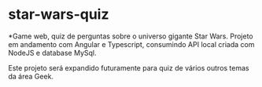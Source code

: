 # star-wars-quiz

*Game web, quiz de perguntas sobre o universo gigante Star Wars.
Projeto em andamento com Angular e Typescript, consumindo API local criada com NodeJS e database MySql.

Este projeto será expandido futuramente para quiz de vários outros temas da área Geek.
